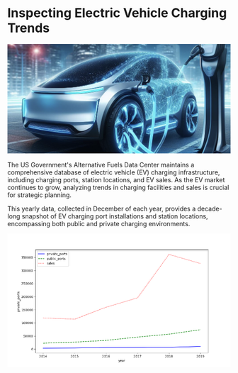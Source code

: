 # Inspecting Electric Vehicle Charging Trends

<img src= "https://github.com/mhshehata/Inspecting_Electric_Vehicle_Charging_Trends/blob/main/ev_charging.png">


The US Government's Alternative Fuels Data Center maintains a comprehensive database of electric vehicle (EV) charging infrastructure, including charging ports, station locations, and EV sales. As the EV market continues to grow, analyzing trends in charging facilities and sales is crucial for strategic planning.

This yearly data, collected in December of each year, provides a decade-long snapshot of EV charging port installations and station locations, encompassing both public and private charging environments.




<img src= "https://github.com/mhshehata/Inspecting_Electric_Vehicle_Charging_Trends/blob/main/ev_results.png">
